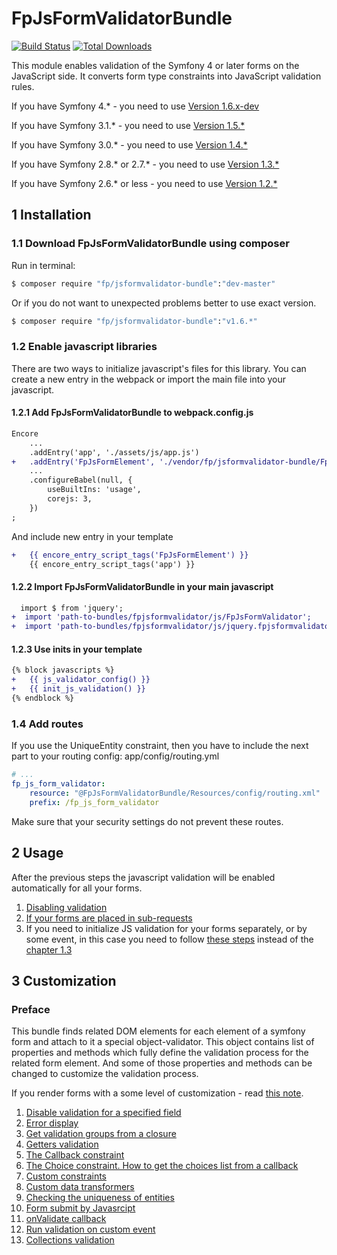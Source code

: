 # FpJsFormValidatorBundle
[![Build Status](https://travis-ci.org/formapro/JsFormValidatorBundle.svg?branch=master)](https://travis-ci.org/formapro/JsFormValidatorBundle)
[![Total Downloads](https://poser.pugx.org/fp/jsformvalidator-bundle/downloads.png)](https://packagist.org/packages/fp/jsformvalidator-bundle)

This module enables validation of the Symfony 4 or later forms on the JavaScript side.
It converts form type constraints into JavaScript validation rules.

If you have Symfony 4.* - you need to use [Version 1.6.x-dev](https://github.com/formapro/JsFormValidatorBundle/tree/1.6)

If you have Symfony 3.1.* - you need to use [Version 1.5.*](https://github.com/formapro/JsFormValidatorBundle/tree/1.5)

If you have Symfony 3.0.* - you need to use [Version 1.4.*](https://github.com/formapro/JsFormValidatorBundle/tree/1.4)

If you have Symfony 2.8.* or 2.7.* - you need to use [Version 1.3.*](https://github.com/formapro/JsFormValidatorBundle/tree/1.3)

If you have Symfony 2.6.* or less - you need to use [Version 1.2.*](https://github.com/formapro/JsFormValidatorBundle/tree/1.2)


## 1 Installation<a name="p_1"></a>

### 1.1 Download FpJsFormValidatorBundle using composer<a name="p_1_1"></a>

Run in terminal:
```bash
$ composer require "fp/jsformvalidator-bundle":"dev-master"
```
Or if you do not want to unexpected problems better to use exact version.
```bash
$ composer require "fp/jsformvalidator-bundle":"v1.6.*"
```

### 1.2 Enable javascript libraries

There are two ways to initialize javascript's files for this library. 
You can create a new entry in the webpack or import the main file into your javascript.

#### 1.2.1 Add FpJsFormValidatorBundle to webpack.config.js
```diff
Encore
    ...
    .addEntry('app', './assets/js/app.js')
+   .addEntry('FpJsFormElement', './vendor/fp/jsformvalidator-bundle/Fp/JsFormValidatorBundle/Resources/public/js/FpJsFormValidatorWithJqueryInit.js')
    ...
    .configureBabel(null, {
        useBuiltIns: 'usage',
        corejs: 3,
    })
;
```

And include new entry in your template
```diff
+   {{ encore_entry_script_tags('FpJsFormElement') }}
    {{ encore_entry_script_tags('app') }}
```

#### 1.2.2 Import FpJsFormValidatorBundle in your main javascript
```diff
  import $ from 'jquery';
+  import 'path-to-bundles/fpjsformvalidator/js/FpJsFormValidator';
+  import 'path-to-bundles/fpjsformvalidator/js/jquery.fpjsformvalidator';
``` 

#### 1.2.3 Use inits in your template
```diff
{% block javascripts %}
+   {{ js_validator_config() }}
+   {{ init_js_validation() }}
{% endblock %}
```

### 1.4 Add routes<a name="p_1_4"></a>

If you use the UniqueEntity constraint, then you have to include the next part to your routing config: app/config/routing.yml
```yaml
# ...
fp_js_form_validator:
    resource: "@FpJsFormValidatorBundle/Resources/config/routing.xml"
    prefix: /fp_js_form_validator
```
Make sure that your security settings do not prevent these routes.

## 2 Usage<a name="p_2"></a>

After the previous steps the javascript validation will be enabled automatically for all your forms.

1. [Disabling validation](src/Resources/doc/2_1.md)<a name="p_2_1"></a>
2. [If your forms are placed in sub-requests](src/Resources/doc/2_2.md)<a name="p_2_2"></a>
3. If you need to initialize JS validation for your forms separately, or by some event, in this case you need to follow [these steps](src/Resources/doc/2_3.md) instead of the [chapter 1.3](#p_1_3)

## 3 Customization<a name="p_3"></a>

### Preface

This bundle finds related DOM elements for each element of a symfony form and attach to it a special object-validator.
This object contains list of properties and methods which fully define the validation process for the related form element.
And some of those properties and methods can be changed to customize the validation process.

If you render forms with a some level of customization - read [this note](src/Resources/doc/3_0.md).

1. [Disable validation for a specified field](src/Resources/doc/3_1.md)
2. [Error display](src/Resources/doc/3_2.md)
3. [Get validation groups from a closure](src/Resources/doc/3_3.md)
4. [Getters validation](src/Resources/doc/3_4.md)
5. [The Callback constraint](src/Resources/doc/3_5.md)
6. [The Choice constraint. How to get the choices list from a callback](src/Resources/doc/3_6.md)
7. [Custom constraints](src/Resources/doc/3_7.md)
8. [Custom data transformers](src/Resources/doc/3_8.md)
9. [Checking the uniqueness of entities](src/Resources/doc/3_9.md)
10. [Form submit by Javasrcipt](src/Resources/doc/3_10.md)
11. [onValidate callback](src/Resources/doc/3_11.md)
12. [Run validation on custom event](Resources/doc/3_12.md)
13. [Collections validation](src/Resources/doc/3_13.md)

